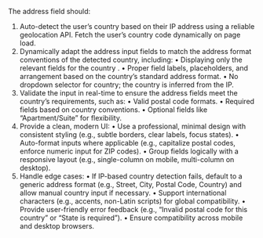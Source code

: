 The address field should:
1.  Auto-detect the user’s country based on their IP address using a reliable geolocation API. Fetch the user’s country code dynamically on page load.
2.  Dynamically adapt the address input fields to match the address format conventions of the detected country, including:
	•  Displaying only the relevant fields for the country .
	•  Proper field labels, placeholders, and arrangement based on the country’s standard address format.
	•  No dropdown selector for country; the country is inferred from the IP.
3.  Validate the input in real-time to ensure the address fields meet the country’s requirements, such as:
	•  Valid postal code formats.
	•  Required fields based on country conventions.
	•  Optional fields like “Apartment/Suite” for flexibility.
4.  Provide a clean, modern UI:
	•  Use a professional, minimal design with consistent styling (e.g., subtle borders, clear labels, focus states).
	•  Auto-format inputs where applicable (e.g., capitalize postal codes, enforce numeric input for ZIP codes).
	•  Group fields logically with a responsive layout (e.g., single-column on mobile, multi-column on desktop).
5.  Handle edge cases:
	•  If IP-based country detection fails, default to a generic address format (e.g., Street, City, Postal Code, Country) and allow manual country input if necessary.
	•  Support international characters (e.g., accents, non-Latin scripts) for global compatibility.
	•  Provide user-friendly error feedback (e.g., “Invalid postal code for this country” or “State is required”).
	•  Ensure compatibility across mobile and desktop browsers.
